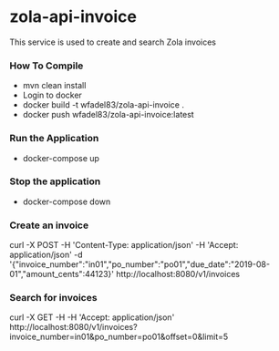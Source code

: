 # zola-api-invoice

This service is used to create and search Zola invoices

### How To Compile

* mvn clean install
* Login to docker
* docker build -t wfadel83/zola-api-invoice .
* docker push wfadel83/zola-api-invoice:latest

### Run the Application
* docker-compose up

### Stop the application
* docker-compose down

### Create an invoice
curl -X POST -H 'Content-Type: application/json' -H 'Accept: application/json' -d '{"invoice_number":"in01","po_number":"po01","due_date":"2019-08-01","amount_cents":44123}' http://localhost:8080/v1/invoices

### Search for invoices
curl -X GET -H -H 'Accept: application/json' http://localhost:8080/v1/invoices?invoice_number=in01&po_number=po01&offset=0&limit=5
